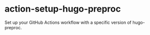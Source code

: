 # action-setup-hugo-preproc
Set up your GitHub Actions workflow with a specific version of hugo-preproc.
